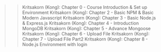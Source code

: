 >> Kritsakorn (Kong): Chapter 0 - Course Introduction & Set up Environment
>> Kritsakorn (Kong): Chapter 2 - Basic NPM & Basic Modern Javascript
>> Kritsakorn (Kong): Chapter 3 - Basic Node.js & Express.js
>> Kritsakorn (Kong): Chapter 4 - Introduction MongoDB
>> Kritsakorn (Kong): Chapter 5 - Advance Mongoose
>> Kritsakorn (Kong): Chapter 6 - Upload File
>> Kritsakorn (Kong): Chapter 7 - Upload File Part2
>> Kritsakorn (Kong): Chapter 8 - Node.js Environment with login